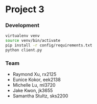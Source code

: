 # Project 3

### Development

```bash
virtualenv venv
source venv/bin/activate
pip install -r config/requirements.txt
python client.py
```

### Team
- Raymond Xu, rx2125
- Eunice Kokor, eek2138
- Michelle Lu, ml3720
- Jake Kwon, jk3655
- Samantha Stultz, sks2200

